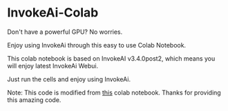 # InvokeAi-Colab

Don't have a powerful GPU? No worries. 

Enjoy using InvokeAi through this easy to use Colab Notebook.

This colab notebook is based on InvokeAI v3.4.0post2, which means you will enjoy latest InvokeAi Webui. 

Just run the cells and enjoy using InvokeAi.

Note: This code is modified from [this](https://github.com/camenduru/InvokeAI-colab) colab notebook. Thanks for providing this amazing code.
